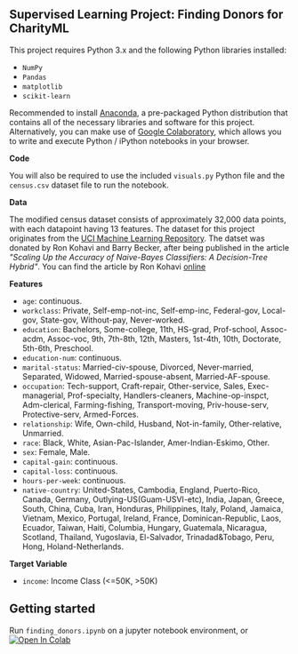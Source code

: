 ## Supervised Learning Project: Finding Donors for CharityML

This project requires Python 3.x and the following Python libraries installed:

- `NumPy`
- `Pandas`
- `matplotlib`
- `scikit-learn`

Recommended to install [Anaconda](https://www.anaconda.com/products/distribution), a pre-packaged Python distribution that contains all of the necessary libraries and software for this project. Alternatively, you can make use of [Google Colaboratory](https://colab.research.google.com/), which allows you to write and execute Python / iPython notebooks in your browser.

**Code**

You will also be required to use the included `visuals.py` Python file and the `census.csv` dataset file to run the notebook. 

**Data**

The modified census dataset consists of approximately 32,000 data points, with each datapoint having 13 features. The dataset for this project originates from the [UCI Machine Learning Repository](https://archive.ics.uci.edu/ml/datasets/Census+Income). The datset was donated by Ron Kohavi and Barry Becker, after being published in the article _"Scaling Up the Accuracy of Naive-Bayes Classifiers: A Decision-Tree Hybrid"_. You can find the article by Ron Kohavi [online](https://www.aaai.org/Papers/KDD/1996/KDD96-033.pdf)

**Features**

* `age`: continuous. 
* `workclass`: Private, Self-emp-not-inc, Self-emp-inc, Federal-gov, Local-gov, State-gov, Without-pay, Never-worked. 
* `education`: Bachelors, Some-college, 11th, HS-grad, Prof-school, Assoc-acdm, Assoc-voc, 9th, 7th-8th, 12th, Masters, 1st-4th, 10th, Doctorate, 5th-6th, Preschool. 
* `education-num`: continuous. 
* `marital-status`: Married-civ-spouse, Divorced, Never-married, Separated, Widowed, Married-spouse-absent, Married-AF-spouse. 
* `occupation`: Tech-support, Craft-repair, Other-service, Sales, Exec-managerial, Prof-specialty, Handlers-cleaners, Machine-op-inspct, Adm-clerical, Farming-fishing, Transport-moving, Priv-house-serv, Protective-serv, Armed-Forces. 
* `relationship`: Wife, Own-child, Husband, Not-in-family, Other-relative, Unmarried. 
* `race`: Black, White, Asian-Pac-Islander, Amer-Indian-Eskimo, Other. 
* `sex`: Female, Male. 
* `capital-gain`: continuous. 
* `capital-loss`: continuous. 
* `hours-per-week`: continuous. 
* `native-country`: United-States, Cambodia, England, Puerto-Rico, Canada, Germany, Outlying-US(Guam-USVI-etc), India, Japan, Greece, South, China, Cuba, Iran, Honduras, Philippines, Italy, Poland, Jamaica, Vietnam, Mexico, Portugal, Ireland, France, Dominican-Republic, Laos, Ecuador, Taiwan, Haiti, Columbia, Hungary, Guatemala, Nicaragua, Scotland, Thailand, Yugoslavia, El-Salvador, Trinadad&Tobago, Peru, Hong, Holand-Netherlands.

**Target Variable**

* `income`: Income Class (<=50K, >50K)

## Getting started
Run `finding_donors.ipynb` on a jupyter notebook environment, or [![Open In Colab](https://colab.research.google.com/assets/colab-badge.svg)](https://githubtocolab.com/KwokHing/Udacity-Bertelsmann-Intro-to-ML-with-TensorFlow/blob/main/Finding%20Donors%20for%20CharityML/finding_donors.ipynb)
